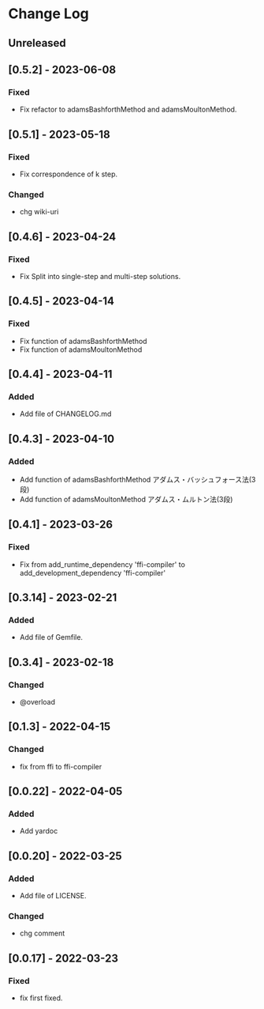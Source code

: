 # Change Log

## Unreleased

## [0.5.2] - 2023-06-08

### Fixed
- Fix refactor to adamsBashforthMethod and adamsMoultonMethod.

## [0.5.1] - 2023-05-18

### Fixed
- Fix correspondence of k step.

### Changed
- chg wiki-uri

## [0.4.6] - 2023-04-24

### Fixed
- Fix Split into single-step and multi-step solutions.

## [0.4.5] - 2023-04-14

### Fixed
- Fix function of adamsBashforthMethod
- Fix function of adamsMoultonMethod

## [0.4.4] - 2023-04-11

### Added
- Add file of CHANGELOG.md

## [0.4.3] - 2023-04-10

### Added 
- Add function of adamsBashforthMethod アダムス・バッシュフォース法(3段)
- Add function of adamsMoultonMethod   アダムス・ムルトン法(3段)

## [0.4.1] - 2023-03-26

### Fixed
- Fix from add_runtime_dependency 'ffi-compiler'
        to add_development_dependency 'ffi-compiler'

## [0.3.14] - 2023-02-21

### Added 
- Add file of Gemfile.

## [0.3.4] - 2023-02-18

### Changed
- @overload

## [0.1.3] - 2022-04-15

### Changed
- fix from ffi to ffi-compiler

## [0.0.22] - 2022-04-05

### Added
- Add yardoc

## [0.0.20] - 2022-03-25

### Added
- Add file of LICENSE.

### Changed
- chg comment

## [0.0.17] - 2022-03-23

### Fixed
- fix first fixed.



